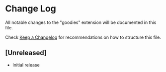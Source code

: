 # Change Log

All notable changes to the "goodies" extension will be documented in this file.

Check [Keep a Changelog](http://keepachangelog.com/) for recommendations on how to structure this file.

## [Unreleased]

- Initial release